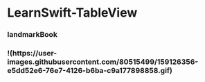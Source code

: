 # LearnSwift-TableView
<h3> landmarkBook <h3>
 !(https://user-images.githubusercontent.com/80515499/159126356-e5dd52e6-76e7-4126-b6ba-c9a177898858.gif)

  

